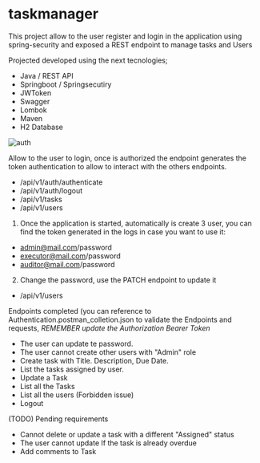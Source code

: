 # taskmanager
This project allow to the user register and login in the application using spring-security and exposed a REST endpoint to manage tasks and Users 

Projected developed using the next tecnologies;
* Java / REST API 
* Springboot / Springsecutiry
* JWToken
* Swagger
* Lombok
* Maven
* H2 Database


![auth](https://github.com/juantorresb/taskmanager/assets/5738179/be0591c9-a36f-495c-8632-47b9676876f9)

Allow to the user to login, once is authorized the endpoint generates the token authentication to allow to interact with the others endpoints.
* /api/v1/auth/authenticate
* /api/v1/auth/logout
* /api/v1/tasks
* /api/v1/users

1. Once the application is started, automatically is create 3 user, you can find the token generated in the logs in case you want to use it:
* admin@mail.com/password
* executor@mail.com/password
* auditor@mail.com/password
  
2. Change the password, use the PATCH endpoint to update it 
* /api/v1/users

Endpoints completed (you can reference to Authentication.postman_colletion.json to validate the Endpoints and requests, *REMEMBER update the Authorization Bearer Token* 
* The user can update te password.
* The user cannot create other users with "Admin" role
* Create task with Title. Description, Due Date.
* List the tasks assigned by user.
* Update a Task
* List all the Tasks
* List all the users (Forbidden issue)
* Logout

(TODO) Pending requirements
* Cannot delete or update a task with a different "Assigned" status
* The user cannot update If the task is already overdue
* Add comments to Task

